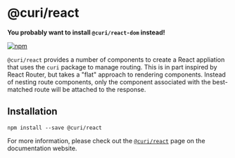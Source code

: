 # @curi/react

**You probably want to install `@curi/react-dom` instead!**

[![npm][badge]][npm-link]

[badge]: https://img.shields.io/npm/v/@curi/react.svg
[npm-link]: https://npmjs.com/package/@curi/react

`@curi/react` provides a number of components to create a React appliation that uses the `curi` package to manage routing. This is in part inspired by React Router, but takes a "flat" approach to rendering components. Instead of nesting route components, only the component associated with the best-matched route will be attached to the response.

## Installation

```
npm install --save @curi/react
```

For more information, please check out the [`@curi/react`](https://curi.js.org/packages/@curi/react) page on the documentation website.
